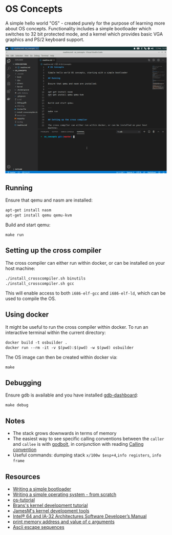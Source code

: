 # OS Concepts

A simple hello world "OS" - created purely for the purpose of learning more about OS concepts. Functionality includes a simple bootloader which switches to 32 bit protected mode, and a kernel which provides basic VGA graphics and PS/2 keyboard support.

![Running os with simple input/output](example.gif)

## Running

Ensure that qemu and nasm are installed:

```
apt-get install nasm
apt-get install qemu qemu-kvm
```

Build and start qemu:

```
make run
```

## Setting up the cross compiler

The cross compiler can either run within docker, or can be installed on your host machine:

```
./install_crosscompiler.sh binutils
./install_crosscompiler.sh gcc
```

This will enable access to both `i686-elf-gcc` and `i686-elf-ld`, which can be used to compile the OS.

## Using docker

It might be useful to run the cross compiler within docker. To run an interactive terminal within the current directory:

```
docker build -t osbuilder .
docker run --rm -it -v $(pwd):$(pwd) -w $(pwd) osbuilder
```

The OS image can then be created within docker via:

```
make
```

## Debugging

Ensure gdb is available and you have installed [gdb-dashboard](https://github.com/cyrus-and/gdb-dashboard):

```
make debug
```

## Notes

- The stack grows downwards in terms of memory
- The easiest way to see specific calling conventions between the `caller` and `callee` is with [godbolt](https://godbolt.org/), in conjunction with reading [Calling convention](https://en.wikipedia.org/wiki/Calling_convention)
- Useful commands: dumping stack `x/100w $esp+4`,`info registers`, `info frame`

## Resources

- [Writing a simple bootloader](https://www.alanfoster.me/posts/writing-a-bootloader/)
- [Writing a simple operating system - from scratch](https://www.cs.bham.ac.uk/~exr/lectures/opsys/10_11/lectures/os-dev.pdf)
- [os-tutorial](https://github.com/cfenollosa/os-tutorial)
- [Brans's kernel development tutorial](http://www.osdever.net/bkerndev/Docs/intro.htm)
- [JamesM's kernel development tools](http://www.jamesmolloy.co.uk/tutorial_html/)
- [Intel® 64 and IA-32 Architectures Software Developer’s Manual](https://www.intel.co.uk/content/www/uk/en/architecture-and-technology/64-ia-32-architectures-software-developer-system-programming-manual-325384.html)
- [print memory address and value of c arguments](https://stackoverflow.com/questions/31972345/how-to-print-the-memory-address-and-the-value-of-the-arguments-of-a-c-c-functi)
- [Ascii escape sequences](http://ascii-table.com/ansi-escape-sequences.php)
